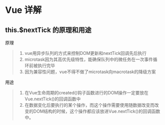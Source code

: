 # Vue 详解

## this.$nextTick 的原理和用途
原理
>1. vue用异步队列的方式来控制DOM更新和nextTick回调先后执行
>2. microtask因为其高优先级特性，能确保队列中的微任务在一次事件循环前被执行完毕
>3. 因为兼容性问题，vue不得不做了microtask向macrotask的降级方案

用途
>1. 在Vue生命周期的created()钩子函数进行的DOM操作一定要放在Vue.nextTick()的回调函数中
> 2. 在数据变化后要执行的某个操作，而这个操作需要使用随数据改变而改变的DOM结构的时候，这个操作都应该放进Vue.nextTick()的回调函数中。